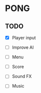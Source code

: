 # PONG

## TODO

 - [x] Player input
 - [ ] Improve AI
 - [ ] Menu
 - [ ] Score
 - [ ] Sound FX
 - [ ] Music

